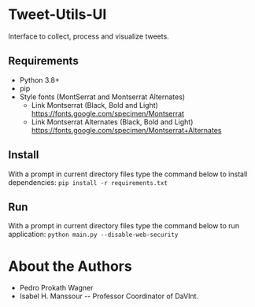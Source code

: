 # Tweet-Utils-UI
Interface to collect, process and visualize tweets.

## Requirements
  * Python 3.8+
  * pip
  * Style fonts (MontSerrat and Montserrat Alternates)
    - Link Montserrat (Black, Bold and Light) https://fonts.google.com/specimen/Montserrat
    - Link Montserrat Alternates (Black, Bold and Light) https://fonts.google.com/specimen/Montserrat+Alternates
  
  
## Install
With a prompt in current directory files type the command below to install dependencies:
```pip install -r requirements.txt```


## Run
With a prompt in current directory files type the command below to run application:
```python main.py --disable-web-security```

# About the Authors

- Pedro Prokath Wagner
- Isabel H. Manssour -- Professor Coordinator of DaVInt.
